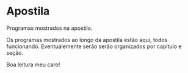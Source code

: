 # Apostila
Programas mostrados na apostila.

Os programas mostrados ao longo da apostila estão aqui, todos funcionando. Eventualemente serão serão organizados por capítulo e seção.

Boa leitura meu caro!
